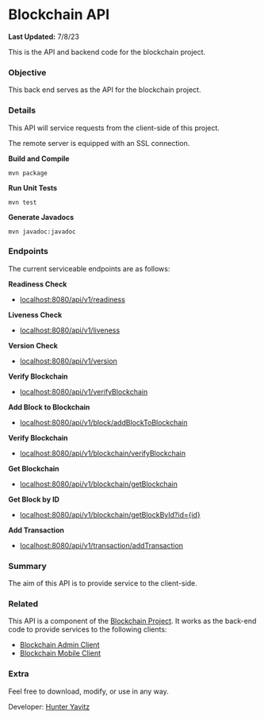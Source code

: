 # Blockchain API
**Last Updated:** 7/8/23

This is the API and backend code for the blockchain project.

### Objective
This back end serves as the API for the blockchain project.

### Details
This API will service requests from the client-side of this project.

The remote server is equipped with an SSL connection.

**Build and Compile**
```shell
mvn package
```

**Run Unit Tests**
```shell
mvn test
```

**Generate Javadocs**
```shell
mvn javadoc:javadoc
```

### Endpoints
The current serviceable endpoints are as follows:

**Readiness Check**
- [localhost:8080/api/v1/readiness](http://localhost:8080/api/v1/readiness)

**Liveness Check**
- [localhost:8080/api/v1/liveness](http://localhost:8080/api/v1/liveness)

**Version Check**
- [localhost:8080/api/v1/version](http://localhost:8080/api/v1/version)

**Verify Blockchain**
- [localhost:8080/api/v1/verifyBlockchain](http://localhost:8080/api/v1/verifyBlockchain)

**Add Block to Blockchain**
- [localhost:8080/api/v1/block/addBlockToBlockchain](http://localhost:8080/api/v1/block/addBlockToBlockchain)

**Verify Blockchain**
- [localhost:8080/api/v1/blockchain/verifyBlockchain](http://localhost:8080/api/v1/blockchain/verifyBlockchain)

**Get Blockchain**
- [localhost:8080/api/v1/blockchain/getBlockchain](http://localhost:8080/api/v1/blockchain/getBlockchain)

**Get Block by ID**
- [localhost:8080/api/v1/blockchain/getBlockById?id={id}](http://localhost:8080/api/v1/blockchain/getBlockById?id=0)

**Add Transaction**
- [localhost:8080/api/v1/transaction/addTransaction](http://localhost:8080/api/v1/transaction/addTransaction)

### Summary
The aim of this API is to provide service to the client-side.

### Related
This API is a component of the [Blockchain Project](https://github.com/hunteryavitz/blockchain-main).  It works as the back-end code to provide services to the following clients:

- [Blockchain Admin Client](https://github.com/hunteryavitz/blockchain-client-admin)
- [Blockchain Mobile Client](https://github.com/hunteryavitz/blockchain-client-mobile)

### Extra
Feel free to download, modify, or use in any way.

Developer: [Hunter Yavitz](mailto:h.yavitz@gmail.com)
